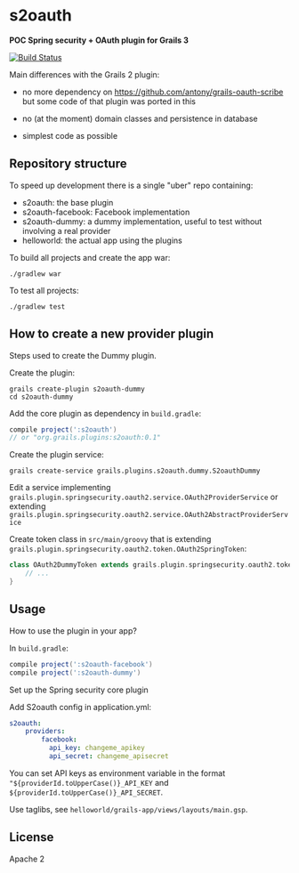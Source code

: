 s2oauth
=======

**POC Spring security + OAuth plugin for Grails 3**

[![Build Status](https://api.travis-ci.org/enr/s2oauth.png?branch=master)](https://travis-ci.org/enr/s2oauth)

Main differences with the Grails 2 plugin:

- no more dependency on https://github.com/antony/grails-oauth-scribe but some code of that plugin was ported in this

- no (at the moment) domain classes and persistence in database

- simplest code as possible

Repository structure
--------------------

To speed up development there is a single "uber" repo containing:

- s2oauth: the base plugin
- s2oauth-facebook: Facebook implementation
- s2oauth-dummy: a dummy implementation, useful to test without involving a real provider
- helloworld: the actual app using the plugins

To build all projects and create the app war:

    ./gradlew war

To test all projects:

    ./gradlew test

How to create a new provider plugin
-----------------------------------

Steps used to create the Dummy plugin.

Create the plugin:

    grails create-plugin s2oauth-dummy
    cd s2oauth-dummy

Add the core plugin as dependency in `build.gradle`:

```groovy
compile project(':s2oauth')
// or "org.grails.plugins:s2oauth:0.1"
```

Create the plugin service:

    grails create-service grails.plugins.s2oauth.dummy.S2oauthDummy

Edit a service implementing `grails.plugin.springsecurity.oauth2.service.OAuth2ProviderService`
or extending `grails.plugin.springsecurity.oauth2.service.OAuth2AbstractProviderService`

Create token class in `src/main/groovy` that is extending `grails.plugin.springsecurity.oauth2.token.OAuth2SpringToken`:

```groovy
class OAuth2DummyToken extends grails.plugin.springsecurity.oauth2.token.OAuth2SpringToken {
    // ...
}
```

Usage
-----

How to use the plugin in your app?

In `build.gradle`:

```groovy
compile project(':s2oauth-facebook')
compile project(':s2oauth-dummy')
```

Set up the Spring security core plugin

Add S2oauth config in application.yml:

```yaml
s2oauth:
    providers:
        facebook:
          api_key: changeme_apikey
          api_secret: changeme_apisecret
```

You can set API keys as environment variable in the format `"${providerId.toUpperCase()}_API_KEY` and `${providerId.toUpperCase()}_API_SECRET`.

Use taglibs, see `helloworld/grails-app/views/layouts/main.gsp`.

License
-------

Apache 2
